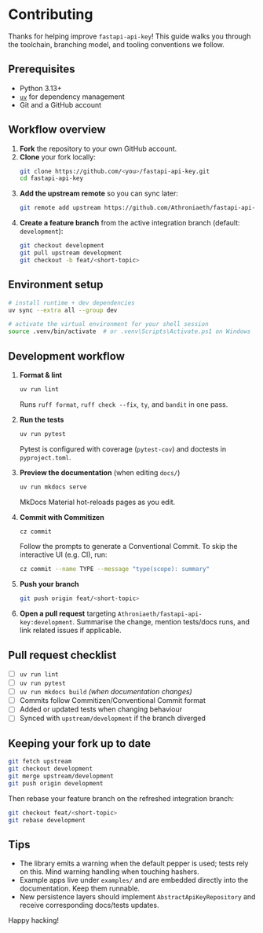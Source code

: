 # Contributing

Thanks for helping improve `fastapi-api-key`! This guide walks you through the toolchain, branching model, and tooling conventions we follow.

## Prerequisites

- Python 3.13+
- [`uv`](https://docs.astral.sh/uv/) for dependency management
- Git and a GitHub account

## Workflow overview

1. **Fork** the repository to your own GitHub account.
2. **Clone** your fork locally:
   ```bash
   git clone https://github.com/<you>/fastapi-api-key.git
   cd fastapi-api-key
   ```
3. **Add the upstream remote** so you can sync later:
   ```bash
   git remote add upstream https://github.com/Athroniaeth/fastapi-api-key.git
   ```
4. **Create a feature branch** from the active integration branch (default: `development`):
   ```bash
   git checkout development
   git pull upstream development
   git checkout -b feat/<short-topic>
   ```

## Environment setup

```bash
# install runtime + dev dependencies
uv sync --extra all --group dev

# activate the virtual environment for your shell session
source .venv/bin/activate  # or .venv\Scripts\Activate.ps1 on Windows
```

## Development workflow

1. **Format & lint**
   ```bash
   uv run lint
   ```
   Runs `ruff format`, `ruff check --fix`, `ty`, and `bandit` in one pass.

2. **Run the tests**
   ```bash
   uv run pytest
   ```
   Pytest is configured with coverage (`pytest-cov`) and doctests in `pyproject.toml`.

3. **Preview the documentation** (when editing `docs/`)
   ```bash
   uv run mkdocs serve
   ```
   MkDocs Material hot-reloads pages as you edit.

4. **Commit with Commitizen**
   ```bash
   cz commit
   ```
   Follow the prompts to generate a Conventional Commit. To skip the interactive UI (e.g. CI), run:
   ```bash
   cz commit --name TYPE --message "type(scope): summary"
   ```

5. **Push your branch**
   ```bash
   git push origin feat/<short-topic>
   ```

6. **Open a pull request** targeting `Athroniaeth/fastapi-api-key:development`. Summarise the change, mention tests/docs runs, and link related issues if applicable.

## Pull request checklist

- [ ] `uv run lint`
- [ ] `uv run pytest`
- [ ] `uv run mkdocs build` *(when documentation changes)*
- [ ] Commits follow Commitizen/Conventional Commit format
- [ ] Added or updated tests when changing behaviour
- [ ] Synced with `upstream/development` if the branch diverged

## Keeping your fork up to date

```bash
git fetch upstream
git checkout development
git merge upstream/development
git push origin development
```
Then rebase your feature branch on the refreshed integration branch:
```bash
git checkout feat/<short-topic>
git rebase development
```

## Tips

- The library emits a warning when the default pepper is used; tests rely on this. Mind warning handling when touching hashers.
- Example apps live under `examples/` and are embedded directly into the documentation. Keep them runnable.
- New persistence layers should implement `AbstractApiKeyRepository` and receive corresponding docs/tests updates.

Happy hacking!

